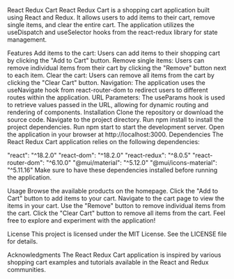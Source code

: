 React Redux Cart
React Redux Cart is a shopping cart application built using React and Redux. It allows users to add items to their cart, remove single items, and clear the entire cart. The application utilizes the useDispatch and useSelector hooks from the react-redux library for state management.

Features
Add items to the cart: Users can add items to their shopping cart by clicking the "Add to Cart" button.
Remove single items: Users can remove individual items from their cart by clicking the "Remove" button next to each item.
Clear the cart: Users can remove all items from the cart by clicking the "Clear Cart" button.
Navigation: The application uses the useNavigate hook from react-router-dom to redirect users to different routes within the application.
URL Parameters: The useParams hook is used to retrieve values passed in the URL, allowing for dynamic routing and rendering of components.
Installation
Clone the repository or download the source code.
Navigate to the project directory.
Run npm install to install the project dependencies.
Run npm start to start the development server.
Open the application in your browser at http://localhost:3000.
Dependencies
The React Redux Cart application relies on the following dependencies:

"react": "^18.2.0"
"react-dom": "^18.2.0"
"react-redux": "^8.0.5"
"react-router-dom": "^6.10.0"
"@mui/material": "^5.12.0"
"@mui/icons-material": "^5.11.16"
Make sure to have these dependencies installed before running the application.

Usage
Browse the available products on the homepage.
Click the "Add to Cart" button to add items to your cart.
Navigate to the cart page to view the items in your cart.
Use the "Remove" button to remove individual items from the cart.
Click the "Clear Cart" button to remove all items from the cart.
Feel free to explore and experiment with the application!

License
This project is licensed under the MIT License. See the LICENSE file for details.

Acknowledgments
The React Redux Cart application is inspired by various shopping cart examples and tutorials available in the React and Redux communities.
